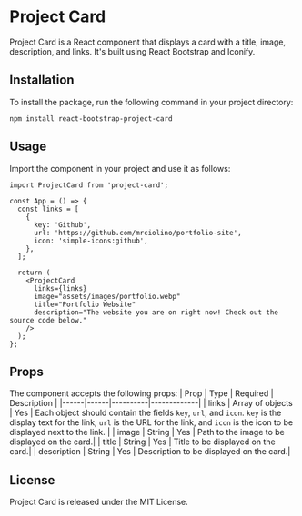 # Project Card

Project Card is a React component that displays a card with a title, image, description, and links. It's built using React Bootstrap and Iconify.

## Installation
To install the package, run the following command in your project directory:

```
npm install react-bootstrap-project-card
```

## Usage
Import the component in your project and use it as follows:

```
import ProjectCard from 'project-card';

const App = () => {
  const links = [
    {
      key: 'Github',
      url: 'https://github.com/mrciolino/portfolio-site',
      icon: 'simple-icons:github',
    },
  ];

  return (
    <ProjectCard
      links={links}
      image="assets/images/portfolio.webp"
      title="Portfolio Website"
      description="The website you are on right now! Check out the source code below."
    />
  );
};
```

## Props

The component accepts the following props:
| Prop | Type | Required | Description |
|------|------|----------|-------------|
| links | Array of objects | Yes | Each object should contain the fields `key`, `url`, and `icon`. `key` is the display text for the link, `url` is the URL for the link, and `icon` is the icon to be displayed next to the link. |
| image | String | Yes | Path to the image to be displayed on the card.|
| title | String | Yes | Title to be displayed on the card.|
| description  | String | Yes | Description to be displayed on the card.|


## License
Project Card is released under the MIT License.
